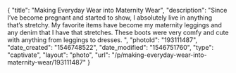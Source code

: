 {
    "title": "Making Everyday Wear into Maternity Wear",
    "description": "Since I’ve become pregnant and started to show, I absolutely live in anything that’s stretchy. My favorite items have become my maternity leggings and any denim that I have that stretches. These boots were very comfy and cute with anything from leggings to dresses. ",
    "photoId": "193111487",
    "date_created": "1546748522",
    "date_modified": "1546751760",
    "type": "captivate",
    "layout": "photo",
    "url": "\/p\/making-everyday-wear-into-maternity-wear\/193111487"
}
